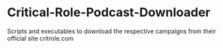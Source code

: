 # Critical-Role-Podcast-Downloader
Scripts and executables to download the respective campaigns from their official site critrole.com
